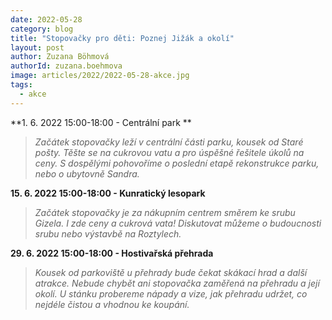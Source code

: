 ```yaml
---
date: 2022-05-28
category: blog
title: "Stopovačky pro děti: Poznej Jižák a okolí"
layout: post
author: Zuzana Böhmová
authorId: zuzana.boehmova
image: articles/2022/2022-05-28-akce.jpg
tags: 
  - akce
---
```


**1. 6. 2022 15:00-18:00 - Centrální park **
>*Začátek stopovačky leží v centrální části parku, kousek od Staré pošty. Těšte se na cukrovou vatu a pro úspěšné řešitele úkolů na ceny. S dospělými pohovoříme o poslední etapě rekonstrukce parku, nebo o ubytovně Sandra.*

**15. 6. 2022 15:00-18:00 - Kunratický lesopark**
>*Začátek stopovačky je za nákupním centrem směrem ke srubu Gizela. I zde ceny a cukrová vata! Diskutovat můžeme o budoucnosti srubu nebo výstavbě na Roztylech.*

**29. 6. 2022 15:00-18:00 - Hostivařská přehrada**
>*Kousek od parkoviště u přehrady bude čekat skákací hrad a další atrakce. Nebude chybět ani stopovačka zaměřená na přehradu a její okolí. U stánku probereme nápady a vize, jak přehradu udržet, co nejdéle čistou a vhodnou ke koupání.*

